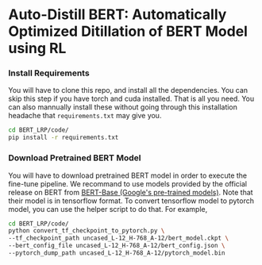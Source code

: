# Auto-Distill BERT: Automatically Optimized Ditillation of BERT Model using RL


### Install Requirements
You will have to clone this repo, and install all the dependencies. You can skip this step if you have torch and cuda installed. That is all you need. You can also mannually install these without going through this installation headache that ``requirements.txt`` may give you.
```bash
cd BERT_LRP/code/
pip install -r requirements.txt
```

### Download Pretrained BERT Model
You will have to download pretrained BERT model in order to execute the fine-tune pipeline. We recommand to use models provided by the official release on BERT from [BERT-Base (Google's pre-trained models)](https://github.com/google-research/bert). Note that their model is in tensorflow format. To convert tensorflow model to pytorch model, you can use the helper script to do that. For example,
```bash
cd BERT_LRP/code/
python convert_tf_checkpoint_to_pytorch.py \
--tf_checkpoint_path uncased_L-12_H-768_A-12/bert_model.ckpt \
--bert_config_file uncased_L-12_H-768_A-12/bert_config.json \
--pytorch_dump_path uncased_L-12_H-768_A-12/pytorch_model.bin
```
